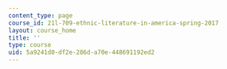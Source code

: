 ```yaml
---
content_type: page
course_id: 21l-709-ethnic-literature-in-america-spring-2017
layout: course_home
title: ''
type: course
uid: 5a9241d0-df2e-286d-a70e-448691192ed2
---
```

